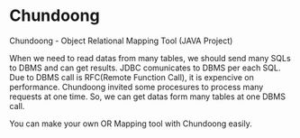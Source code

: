 # Chundoong
Chundoong - Object Relational Mapping Tool (JAVA Project)

When we need to read datas from many tables, we should send many SQLs to DBMS and can get results.
JDBC comunicates to DBMS per each SQL. 
Due to DBMS call is RFC(Remote Function Call), it is expencive on performance. 
Chundoong invited some procesures to process many requests at one time.
So, we can get datas form many tables at one DBMS call.

You can make your own OR Mapping tool with Chundoong easily.


